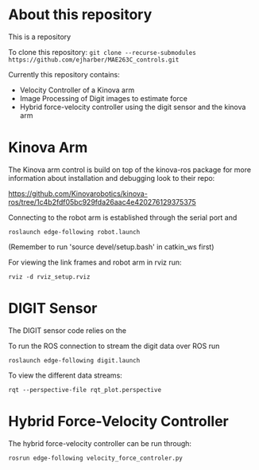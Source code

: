 # About this repository

This is a repository 

To clone this repository:
`git clone --recurse-submodules https://github.com/ejharber/MAE263C_controls.git`

Currently this repository contains:

* Velocity Controller of a Kinova arm
* Image Processing of Digit images to estimate force
* Hybrid force-velocity controller using the digit sensor and the kinova arm

# Kinova Arm

The Kinova arm control is build on top of the kinova-ros package for more information about installation and debugging look to their repo:

https://github.com/Kinovarobotics/kinova-ros/tree/1c4b2fdf05bc929fda26aac4e420276129375375

Connecting to the robot arm is established through the serial port and 

`roslaunch edge-following robot.launch`

(Remember to run 'source devel/setup.bash' in catkin_ws first)

For viewing the link frames and robot arm in rviz run:

`rviz -d rviz_setup.rviz `

# DIGIT Sensor 

The DIGIT sensor code relies on the 

To run the ROS connection to stream the digit data over ROS run

`roslaunch edge-following digit.launch`

To view the different data streams:

`rqt --perspective-file rqt_plot.perspective`

# Hybrid Force-Velocity Controller

The hybrid force-velocity controller can be run through:

`rosrun edge-following velocity_force_controler.py`
